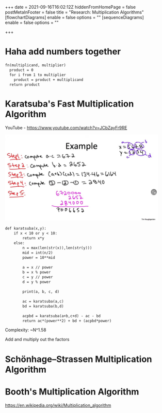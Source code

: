 +++
date = 2021-09-16T16:02:12Z
hiddenFromHomePage = false
postMetaInFooter = false
title = "Research: Multiplication Algorithms"
[flowchartDiagrams]
enable = false
options = ""
[sequenceDiagrams]
enable = false
options = ""

+++
# Haha add numbers together

    fn(multiplicand, multiplier)
      product = 0
      for i from 1 to multiplier
        product = product + multiplicand
      return product

# Karatsuba's Fast Multiplication Algorithm

YouTube - https://www.youtube.com/watch?v=JCbZayFr9RE

![](/uploads/20210917-snipaste_2021-09-18_01-48-25.jpg)

```python3
def karatsuba(x,y):
    if x < 10 or y < 10:
        return x*y
    else:
        n = max(len(str(x)),len(str(y)))
        mid = int(n/2) 
        power = 10**mid

        a = x // power
        b = x % power
        c = y // power
        d = y % power

        print(a, b, c, d)

        ac = karatsuba(a,c)
        bd = karatsuba(b,d)

        acpbd = karatsuba(a+b,c+d) - ac - bd
        return ac*(power**2) + bd + (acpbd*power)
```

Complexity: ~N^1.58

Add and multiply out the factors


# Schönhage–Strassen Multiplication Algorithm

# Booth's Multiplication Algorithm




https://en.wikipedia.org/wiki/Multiplication_algorithm